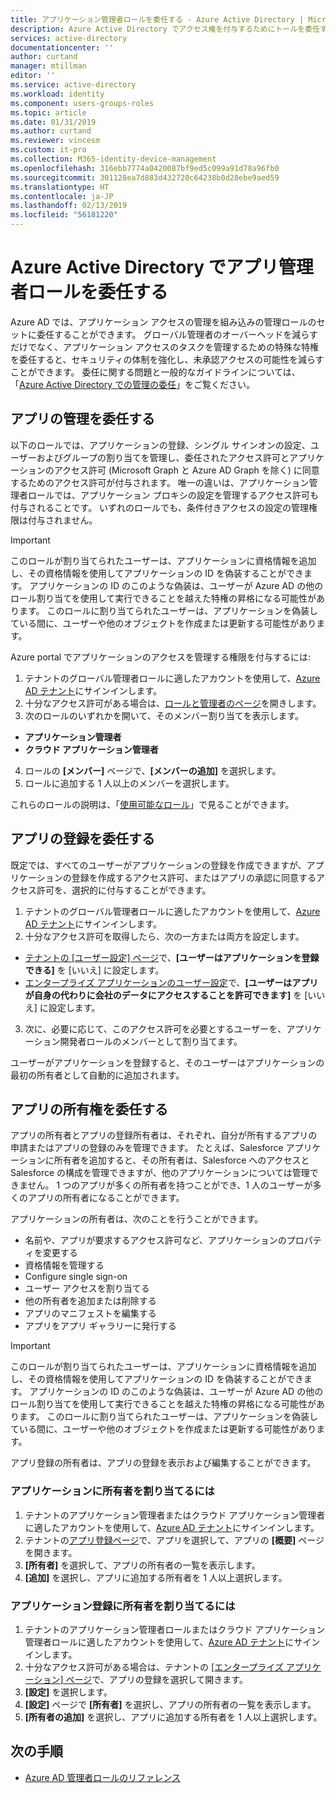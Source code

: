 ```yaml
---
title: アプリケーション管理者ロールを委任する - Azure Active Directory | Microsoft Docs
description: Azure Active Directory でアクセス権を付与するためにトールを委任するアプリケーション アクセス管理
services: active-directory
documentationcenter: ''
author: curtand
manager: mtillman
editor: ''
ms.service: active-directory
ms.workload: identity
ms.component: users-groups-roles
ms.topic: article
ms.date: 01/31/2019
ms.author: curtand
ms.reviewer: vincesm
ms.custom: it-pro
ms.collection: M365-identity-device-management
ms.openlocfilehash: 316ebb7774a0420087bf9ed5c099a91d78a96fb0
ms.sourcegitcommit: 301128ea7d883d432720c64238b0d28ebe9aed59
ms.translationtype: HT
ms.contentlocale: ja-JP
ms.lasthandoff: 02/13/2019
ms.locfileid: "56181220"
---
```

# <a name="delegate-app-administrator-roles-in-azure-active-directory"></a>Azure Active Directory でアプリ管理者ロールを委任する

 Azure AD では、アプリケーション アクセスの管理を組み込みの管理ロールのセットに委任することができます。 グローバル管理者のオーバーヘッドを減らすだけでなく、アプリケーション アクセスのタスクを管理するための特殊な特権を委任すると、セキュリティの体制を強化し、未承認アクセスの可能性を減らすことができます。 委任に関する問題と一般的なガイドラインについては、「[Azure Active Directory での管理の委任](roles-concept-delegation.md)」をご覧ください。

## <a name="delegate-app-administration"></a>アプリの管理を委任する

以下のロールでは、アプリケーションの登録、シングル サインオンの設定、ユーザーおよびグループの割り当てを管理し、委任されたアクセス許可とアプリケーションのアクセス許可 (Microsoft Graph と Azure AD Graph を除く) に同意するためのアクセス許可が付与されます。 唯一の違いは、アプリケーション管理者ロールでは、アプリケーション プロキシの設定を管理するアクセス許可も付与されることです。 いずれのロールでも、条件付きアクセスの設定の管理権限は付与されません。
> [!IMPORTANT]
> このロールが割り当てられたユーザーは、アプリケーションに資格情報を追加し、その資格情報を使用してアプリケーションの ID を偽装することができます。 アプリケーションの ID のこのような偽装は、ユーザーが Azure AD の他のロール割り当てを使用して実行できることを越えた特権の昇格になる可能性があります。 このロールに割り当てられたユーザーは、アプリケーションを偽装している間に、ユーザーや他のオブジェクトを作成または更新する可能性があります。

Azure portal でアプリケーションのアクセスを管理する権限を付与するには:

1. テナントのグローバル管理者ロールに適したアカウントを使用して、[Azure AD テナント](https://portal.azure.com/#blade/Microsoft_AAD_IAM/ActiveDirectoryMenuBlade/Overview)にサインインします。
2. 十分なアクセス許可がある場合は、[ロールと管理者のページ](https://portal.azure.com/#blade/Microsoft_AAD_IAM/ActiveDirectoryMenuBlade/RolesAndAdministrators)を開きします。
3. 次のロールのいずれかを開いて、そのメンバー割り当てを表示します。
  * **アプリケーション管理者**
  * **クラウド アプリケーション管理者**
4. ロールの **[メンバー]** ページで、**[メンバーの追加]** を選択します。
5. ロールに追加する 1 人以上のメンバーを選択します。 <!--Members can be users or groups.-->

これらのロールの説明は、「[使用可能なロール](directory-assign-admin-roles.md#available-roles)」で見ることができます。

## <a name="delegate-app-registration"></a>アプリの登録を委任する

既定では、すべてのユーザーがアプリケーションの登録を作成できますが、アプリケーションの登録を作成するアクセス許可、またはアプリの承認に同意するアクセス許可を、選択的に付与することができます。

1. テナントのグローバル管理者ロールに適したアカウントを使用して、[Azure AD テナント](https://portal.azure.com/#blade/Microsoft_AAD_IAM/ActiveDirectoryMenuBlade/Overview)にサインインします。
2. 十分なアクセス許可を取得したら、次の一方または両方を設定します。
  * [テナントの [ユーザー設定] ページ](https://portal.azure.com/#blade/Microsoft_AAD_IAM/ActiveDirectoryMenuBlade/UserSettings)で、**[ユーザーはアプリケーションを登録できる]** を [いいえ] に設定します。
  * [エンタープライズ アプリケーションのユーザー設定](https://portal.azure.com/#blade/Microsoft_AAD_IAM/StartboardApplicationsMenuBlade/UserSettings/menuId/)で、**[ユーザーはアプリが自身の代わりに会社のデータにアクセスすることを許可できます]** を [いいえ] に設定します。
3. 次に、必要に応じて、このアクセス許可を必要とするユーザーを、アプリケーション開発者ロールのメンバーとして割り当てます。

ユーザーがアプリケーションを登録すると、そのユーザーはアプリケーションの最初の所有者として自動的に追加されます。

## <a name="delegate-app-ownership"></a>アプリの所有権を委任する

アプリの所有者とアプリの登録所有者は、それぞれ、自分が所有するアプリの申請またはアプリの登録のみを管理できます。 たとえば、Salesforce アプリケーションに所有者を追加すると、その所有者は、Salesforce へのアクセスと Salesforce の構成を管理できますが、他のアプリケーションについては管理できません。 1 つのアプリが多くの所有者を持つことができ、1 人のユーザーが多くのアプリの所有者になることができます。

アプリケーションの所有者は、次のことを行うことができます。

* 名前や、アプリが要求するアクセス許可など、アプリケーションのプロパティを変更する
* 資格情報を管理する
* Configure single sign-on
* ユーザー アクセスを割り当てる
* 他の所有者を追加または削除する
* アプリのマニフェストを編集する
* アプリをアプリ ギャラリーに発行する

> [!IMPORTANT]
> このロールが割り当てられたユーザーは、アプリケーションに資格情報を追加し、その資格情報を使用してアプリケーションの ID を偽装することができます。 アプリケーションの ID のこのような偽装は、ユーザーが Azure AD の他のロール割り当てを使用して実行できることを越えた特権の昇格になる可能性があります。 このロールに割り当てられたユーザーは、アプリケーションを偽装している間に、ユーザーや他のオブジェクトを作成または更新する可能性があります。

アプリ登録の所有者は、アプリの登録を表示および編集することができます。

<!-- ### To assign an enterprise app ownership role to a user

1. Sign in to your [Azure AD tenant](https://portal.azure.com/#blade/Microsoft_AAD_IAM/ActiveDirectoryMenuBlade/Overview) with an account that is the Global Administrator for the tenant.
2. On the [Roles and administrators page](https://portal.azure.com/#blade/Microsoft_AAD_IAM/ActiveDirectoryMenuBlade/RolesAndAdministrators), open one of the following roles to see its member assignments:
  * **Enterprise Application Owner**
  * **Application Registration Owner**
3. On the **Members** page for the role, select **Add member**.
4. Select one or more members to add to the role. -->

### <a name="to-assign-an-owner-to-an-application"></a>アプリケーションに所有者を割り当てるには

1. テナントのアプリケーション管理者またはクラウド アプリケーション管理者に適したアカウントを使用して、[Azure AD テナント](https://portal.azure.com/#blade/Microsoft_AAD_IAM/ActiveDirectoryMenuBlade/Overview)にサインインします。
2. テナントの[アプリ登録ページ](https://portal.azure.com/#blade/Microsoft_AAD_IAM/StartboardApplicationsMenuBlade/AllApps/menuId/)で、アプリを選択して、アプリの **[概要]** ページを開きます。
3. **[所有者]** を選択して、アプリの所有者の一覧を表示します。
4. **[追加]** を選択し、アプリに追加する所有者を 1 人以上選択します。

### <a name="to-assign-an-owner-to-an-application-registration"></a>アプリケーション登録に所有者を割り当てるには

1. テナントのアプリケーション管理者ロールまたはクラウド アプリケーション管理者ロールに適したアカウントを使用して、[Azure AD テナント](https://portal.azure.com/#blade/Microsoft_AAD_IAM/ActiveDirectoryMenuBlade/Overview)にサインインします。
2. 十分なアクセス許可がある場合は、テナントの [[エンタープライズ アプリケーション] ページ](https://portal.azure.com/#blade/Microsoft_AAD_IAM/StartboardApplicationsMenuBlade/AllApps/menuId/)で、アプリの登録を選択して開きます。
3. **[設定]** を選択します。
4. **[設定]** ページで **[所有者]** を選択し、アプリの所有者の一覧を表示します。
5. **[所有者の追加]** を選択し、アプリに追加する所有者を 1 人以上選択します。

## <a name="next-steps"></a>次の手順

* [Azure AD 管理者ロールのリファレンス](directory-assign-admin-roles.md)
